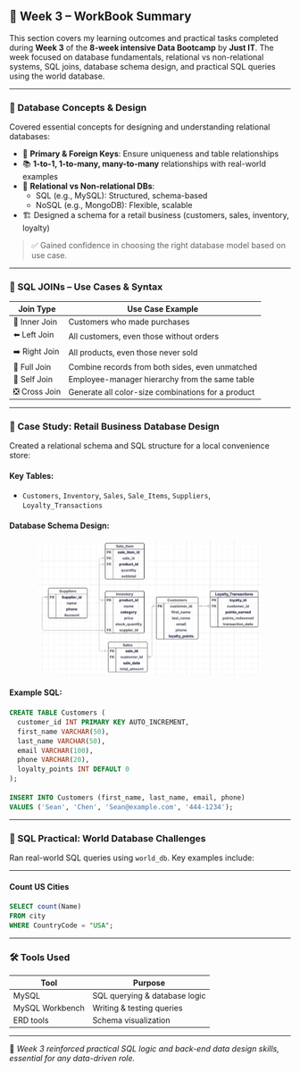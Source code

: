 ## 📘 Week 3 – WorkBook Summary

This section covers my learning outcomes and practical tasks completed during **Week 3** of the **8-week intensive Data Bootcamp** by **Just IT**. The week focused on database fundamentals, relational vs non-relational systems, SQL joins, database schema design, and practical SQL queries using the world database.

---

### 🧩 Database Concepts & Design

Covered essential concepts for designing and understanding relational databases:

- 🔑 **Primary & Foreign Keys**: Ensure uniqueness and table relationships  
- 📚 **1-to-1, 1-to-many, many-to-many** relationships with real-world examples  
- 🧠 **Relational vs Non-relational DBs**:
  - SQL (e.g., MySQL): Structured, schema-based
  - NoSQL (e.g., MongoDB): Flexible, scalable  
- 🏗️ Designed a schema for a retail business (customers, sales, inventory, loyalty)

> ✅ Gained confidence in choosing the right database model based on use case.

---

### 🔧 SQL JOINs – Use Cases & Syntax

| Join Type     | Use Case Example                                             |
|---------------|--------------------------------------------------------------|
| 🔁 Inner Join  | Customers who made purchases                                 |
| ⬅️ Left Join   | All customers, even those without orders                     |
| ➡️ Right Join  | All products, even those never sold                          |
| 🔄 Full Join   | Combine records from both sides, even unmatched              |
| 🔂 Self Join   | Employee-manager hierarchy from the same table               |
| ❎ Cross Join  | Generate all color-size combinations for a product           |

---

### 🏬 Case Study: Retail Business Database Design

Created a relational schema and SQL structure for a local convenience store:

#### Key Tables:
- `Customers`, `Inventory`, `Sales`, `Sale_Items`, `Suppliers`, `Loyalty_Transactions`

#### Database Schema Design:
<p align="center">
  <img src="Pic_Inserted/Retail_Business_Database_Schema.png" width="400" alt="SQL Join Types Overview"/>
</p>

#### Example SQL:
```sql
CREATE TABLE Customers (
  customer_id INT PRIMARY KEY AUTO_INCREMENT,
  first_name VARCHAR(50),
  last_name VARCHAR(50),
  email VARCHAR(100),
  phone VARCHAR(20),
  loyalty_points INT DEFAULT 0
);

INSERT INTO Customers (first_name, last_name, email, phone)
VALUES ('Sean', 'Chen', 'Sean@example.com', '444-1234');
```
---

### 🧪 SQL Practical: World Database Challenges

Ran real-world SQL queries using `world_db`. Key examples include:

---

####  Count US Cities

```sql
SELECT count(Name)
FROM city
WHERE CountryCode = "USA";
```

---
### 🛠️ Tools Used

| Tool       | Purpose                                          |
|------------|--------------------------------------------------|
| MySQL      | SQL querying & database logic   |
| MySQL Workbench   | Writing & testing queries     |
| ERD tools      | Schema visualization             |

---

📌 *Week 3 reinforced practical SQL logic and back-end data design skills, essential for any data-driven role.*


